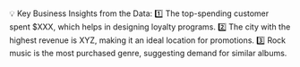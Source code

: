 💡 Key Business Insights from the Data:
1️⃣ The top-spending customer spent $XXX, which helps in designing loyalty programs.
2️⃣ The city with the highest revenue is XYZ, making it an ideal location for promotions.
3️⃣ Rock music is the most purchased genre, suggesting demand for similar albums.
